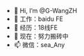 - 👋 Hi, I’m @G-WangZH
- 👀 工作：baidu FE
- 🌱 经历：18线FE
- 💞️ 现在：努力搬砖中
- 📫 微信：sea_Any

<!---
G-WangZH/G-WangZH is a ✨ special ✨ repository because its `README.md` (this file) appears on your GitHub profile.
You can click the Preview link to take a look at your changes.
--->
